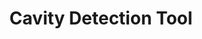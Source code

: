 ---
title: Cavity Detection Tool
emoji: 👀
colorFrom: blue
colorTo: yellow
sdk: streamlit
sdk_version: 1.17.0
app_file: app.py
pinned: true
---